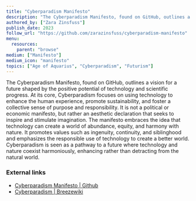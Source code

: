 ```yaml
---
title: "Cyberparadism Manifesto"
description: "The Cyberparadism Manifesto, found on GitHub, outlines a vision for a future shaped by the positive potential of technology and scientific progress. At its core, Cyberparadism focuses on using technology to enhance the human experience, promote sustainability, and foster a collective sense of purpose and responsibility. It is not a political or economic manifesto, but rather an aesthetic declaration that seeks to inspire and stimulate imagination. The manifesto embraces the idea that technology can create a world of abundance, equity, and harmony with nature. It promotes values such as ingenuity, continuity, and siblinghood and emphasizes the responsible use of technology to create a better world. Cyberparadism is seen as a pathway to a future where technology and nature coexist harmoniously, enhancing rather than detracting from the natural world​​."
authored_by: ["Zara Zinsfuss"]
publish_date: 2023
follow_url: "https://github.com/zarazinsfuss/cyberparadism-manifesto"
menu:
  resources:
    parent: "browse"
medium: ["Manifesto"]
medium_icon: "manifesto"
topics: ["Age of Aquarius", "Cyberparadism", "Futurism"]
---
```


The Cyberparadism Manifesto, found on GitHub, outlines a vision for a future shaped by the positive potential of technology and scientific progress. At its core, Cyberparadism focuses on using technology to enhance the human experience, promote sustainability, and foster a collective sense of purpose and responsibility. It is not a political or economic manifesto, but rather an aesthetic declaration that seeks to inspire and stimulate imagination. The manifesto embraces the idea that technology can create a world of abundance, equity, and harmony with nature. It promotes values such as ingenuity, continuity, and siblinghood and emphasizes the responsible use of technology to create a better world. Cyberparadism is seen as a pathway to a future where technology and nature coexist harmoniously, enhancing rather than detracting from the natural world​​.

### External links

- [Cyberparadism Manifesto | Github](https://github.com/zarazinsfuss/cyberparadism-manifesto)
- [Cyberparadism | Breezewiki](https://breezewiki.com/aesthetics/wiki/Cyberparadism)